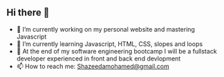 ## Hi there 👋

- 🔭 I’m currently working on my personal website and mastering Javascript
- 🌱 I’m currently learning Javascript, HTML, CSS, slopes and loops
- 🧠 At the end of my software engineering bootcamp I will be a fullstack developer experienced in front and back end devlopment 
- 📫 How to reach me: Shazeedamohamed@gmail.com


<!--
**Shazeeda/Shazeeda** is a ✨ _special_ ✨ repository because its `README.md` (this file) appears on your GitHub profile.

Here are some ideas to get you started:

- 🔭 I’m currently working on my Personal Website and mastering Javascript
- 🌱 I’m currently learning Javascript, HTML, CSS
- 👯 I’m looking to collaborate on ...
- 🤔 I’m looking for help with ...
- 💬 Ask me about ...
- 📫 How to reach me: ...
- 😄 Pronouns: ...
- ⚡ Fun fact: ...
-->
